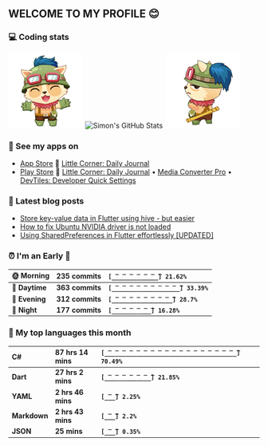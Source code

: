 ## WELCOME TO MY PROFILE 😊

### 💻 Coding stats

![](https://raw.githubusercontent.com/simonpham/simonpham/master/assets/images/5kiur.gif) ![Simon's GitHub Stats](https://github-readme-stats-obu2qdcs2.vercel.app/api?username=simonpham) ![](https://raw.githubusercontent.com/simonpham/simonpham/master/assets/images/6kiur.gif)

### 📱 See my apps on

- [App Store](https://apps.apple.com/ge/developer/cuong-pham/id1633011944) 🍎 [Little Corner: Daily Journal](https://apps.apple.com/ge/app/little-corner-daily-journal/id1633011942)
- [Play Store](https://play.google.com/store/apps/dev?id=8748015601074315583) 🤖 [Little Corner: Daily Journal](https://play.google.com/store/apps/details?id=com.github.simonpham.littlecorner) • [Media Converter Pro](https://play.google.com/store/apps/details?id=com.github.khangnt.mcp) • [DevTiles: Developer Quick Settings](https://play.google.com/store/apps/details?id=com.github.simonpham.devtiles)

### 📘 Latest blog posts

<!-- BLOG-POST-LIST:START -->
- [Store key-value data in Flutter using hive - but easier](https://dev.to/simonpham/store-key-value-data-in-flutter-using-hive-but-easier-4n0n)
- [How to fix Ubuntu NVIDIA driver is not loaded](https://dev.to/simonpham/how-to-fix-ubuntu-nvidia-driver-is-not-loaded-2ipp)
- [Using SharedPreferences in Flutter effortlessly [UPDATED]](https://dev.to/simonpham/using-sharedpreferences-in-flutter-effortlessly-3e29)
<!-- BLOG-POST-LIST:END -->

<!--START_SECTION:waka-->
### ⏰ I'm an Early 🐤


|**🌞 Morning**|**235 commits**|**`[̲̅_̲̅_̲̅_̲̅_̲̅_̲̅_̲̅] 21.62%`**| 
|:-|:-|:-| 
|**🌆 Daytime**|**363 commits**|**`[̲̅_̲̅_̲̅_̲̅_̲̅_̲̅_̲̅_̲̅_̲̅_̲̅] 33.39%`**| 
|**🌃 Evening**|**312 commits**|**`[̲̅_̲̅_̲̅_̲̅_̲̅_̲̅_̲̅_̲̅_̲̅] 28.7%`**| 
|**🌙 Night**|**177 commits**|**`[̲̅_̲̅_̲̅_̲̅_̲̅_̲̅] 16.28%`**|



### 💬  My top languages this month 


|**C#**|**87 hrs 14 mins**|**`[̲̅_̲̅_̲̅_̲̅_̲̅_̲̅_̲̅_̲̅_̲̅_̲̅_̲̅_̲̅_̲̅_̲̅_̲̅_̲̅_̲̅_̲̅_̲̅] 70.49%`**| 
|:-|:-|:-| 
|**Dart**|**27 hrs 2 mins**|**`[̲̅_̲̅_̲̅_̲̅_̲̅_̲̅_̲̅] 21.85%`**| 
|**YAML**|**2 hrs 46 mins**|**`[̲̅_̲̅] 2.25%`**| 
|**Markdown**|**2 hrs 43 mins**|**`[̲̅_̲̅] 2.2%`**| 
|**JSON**|**25 mins**|**`[̲̅_̲̅] 0.35%`**|




<!--END_SECTION:waka-->
